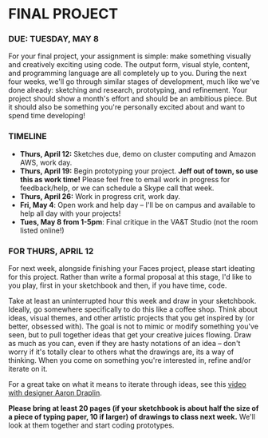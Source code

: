 FINAL PROJECT
====

### DUE: TUESDAY, MAY 8  

For your final project, your assignment is simple: make something visually and creatively exciting using code. The output form, visual style, content, and programming language are all completely up to you. During the next four weeks, we'll go through similar stages of development, much like we've done already: sketching and research, prototyping, and refinement. Your project should show a month's effort and should be an ambitious piece. But it should also be something you're personally excited about and want to spend time developing!

### TIMELINE  

* **Thurs, April 12:** Sketches due, demo on cluster computing and Amazon AWS, work day.  
* **Thurs, April 19:** Begin prototyping your project. **Jeff out of town, so use this as work time!** Please feel free to email work in progress for feedback/help, or we can schedule a Skype call that week.  
* **Thurs, April 26:** Work in progress crit, work day.
* **Fri, May 4**: Open work and help day – I'll be on campus and available to help all day with your projects!  
* **Tues, May 8 from 1-5pm**: Final critique in the VA&T Studio (not the room listed online!)  

### FOR THURS, APRIL 12  
For next week, alongside finishing your Faces project, please start ideating for this project. Rather than write a formal proposal at this stage, I'd like to you play, first in your sketchbook and then, if you have time, code.

Take at least an uninterrupted hour this week and draw in your sketchbook. Ideally, go somewhere specifically to do this like a coffee shop. Think about ideas, visual themes, and other artistic projects that you get inspired by (or better, obsessed with). The goal is not to mimic or modify something you've seen, but to pull together ideas that get your creative juices flowing. Draw as much as you can, even if they are hasty notations of an idea – don't worry if it's totally clear to others what the drawings are, its a way of thinking. When you come on something you're interested in, refine and/or iterate on it.

For a great take on what it means to iterate through ideas, see this [video with designer Aaron Draplin](https://www.youtube.com/watch?v=zOPA0NaeTBk).

**Please bring at least 20 pages (if your sketchbook is about half the size of a piece of typing paper, 10 if larger) of drawings to class next week.** We'll look at them together and start coding prototypes.


